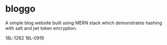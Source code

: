 # bloggo
A simple blog website built using MERN stack which demonstrates hashing with salt and jwt token encryption.

18L-1282
18L-0919
